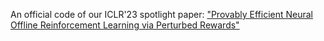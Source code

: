 An official code of our ICLR'23 spotlight paper: ["Provably Efficient Neural Offline Reinforcement Learning via Perturbed Rewards"](https://openreview.net/forum?id=WOquZTLCBO1 )
